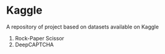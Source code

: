 # Kaggle
A repository of project based on datasets available on Kaggle

1. Rock-Paper Scissor
2. DeepCAPTCHA
